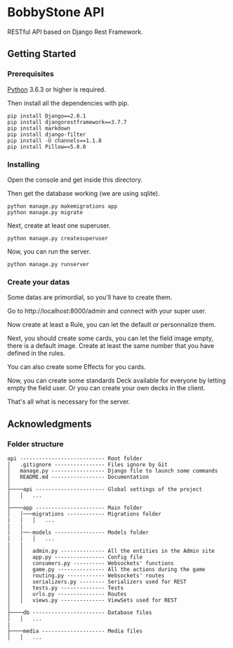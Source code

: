 # BobbyStone API

RESTful API based on Django Rest Framework.

## Getting Started

### Prerequisites

[Python](https://www.python.org/downloads/) 3.6.3 or higher is required.

Then install all the dependencies with pip.

```
pip install Django==2.0.1
pip install djangorestframework==3.7.7
pip install markdown      
pip install django-filter 
pip install -U channels==1.1.8
pip install Pillow==5.0.0
```

### Installing

Open the console and get inside this directory.

Then get the database working (we are using sqlite).

```
python manage.py makemigrations app
python manage.py migrate
```

Next, create at least one superuser.

```
python manage.py createsuperuser
```

Now, you can run the server.

```
python manage.py runserver
```

### Create your datas

Some datas are primordial, so you'll have to create them.

Go to http://localhost:8000/admin and connect with your super user.

Now create at least a Rule, you can let the default or personnalize them.

Next, you should create some cards, you can let the field image empty, there is a default image. Create at least the same number that you have defined in the rules.

You can also create some Effects for you cards.

Now, you can create some standards Deck available for everyone by letting empty the field user. Or you can create your own decks in the client.

That's all what is necessary for the server.

## Acknowledgments

### Folder structure

```
api --------------------------- Root folder
│   .gitignore ---------------- Files ignore by Git 
│   manage.py ----------------- Django file to launch some commands
│   README.md ----------------- Documentation 
│
├────api ---------------------- Global settings of the project
│   │   ...
│
├────app ---------------------- Main folder
│   │───migrations ------------ Migrations folder
|   |   │   ...
|   | 
│   │──-models ---------------- Models folder
|   |   │   ...
|   | 
│   │   admin.py -------------- All the entities in the Admin site
│   │   app.py ---------------- Config file
│   │   consumers.py ---------- Websockets' functions
│   │   game.py --------------- All the actions during the game
│   │   routing.py ------------ Websockets' routes
│   │   serializers.py -------- Serializers used for REST
│   │   tests.py -------------- Tests 
│   │   urls.py --------------- Routes 
│   │   views.py -------------- ViewSets used for REST 
│
├────db ----------------------- Database files
│   │   ...
|
├────media -------------------- Media files
│   │   ...
```
